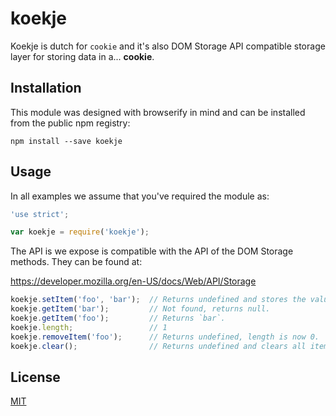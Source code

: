 # koekje

Koekje is dutch for `cookie` and it's also DOM Storage API compatible storage
layer for storing data in a... **cookie**.

## Installation

This module was designed with browserify in mind and can be installed from the
public npm registry:

```
npm install --save koekje
```

## Usage

In all examples we assume that you've required the module as:

```js
'use strict';

var koekje = require('koekje');
```

The API is we expose is compatible with the API of the DOM Storage methods. They
can be found at:

https://developer.mozilla.org/en-US/docs/Web/API/Storage

```js
koekje.setItem('foo', 'bar');  // Returns undefined and stores the value.
koekje.getItem('bar');         // Not found, returns null.
koekje.getItem('foo');         // Returns `bar`.
koekje.length;                 // 1
koekje.removeItem('foo');      // Returns undefined, length is now 0.
koekje.clear();                // Returns undefined and clears all items.
```

## License

[MIT](LICENSE)
